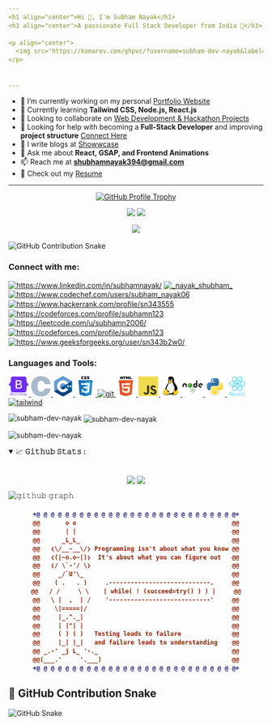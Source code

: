 ```yaml
---
<h1 align="center">Hi 👋, I'm Subham Nayak</h1>
<h3 align="center">A passionate Full Stack Developer from India 🚀</h3>

<p align="center">
  <img src="https://komarev.com/ghpvc/?username=subham-dev-nayak&label=Profile%20views&color=0e75b6&style=flat" alt="subham-dev-nayak" />
</p>


---
```


- 🔭 I’m currently working on my personal [Portfolio Website](https://subham-dev-nayak.github.io/Portfolio/)
- 🌱 Currently learning **Tailwind CSS, Node.js, React.js**
- 👯 Looking to collaborate on [Web Development & Hackathon Projects](https://www.linkedin.com/in/subham-nayak-859315287/)
- 🤝 Looking for help with becoming a **Full-Stack Developer** and improving **project structure** [Connect Here](https://www.linkedin.com/in/subham-nayak-859315287/)
- 📝 I write blogs at [Showwcase](https://www.showwcase.com/subham-cyber-prog)
- 💬 Ask me about **React, GSAP, and Frontend Animations**
- 📫 Reach me at **shubhamnayak394@gmail.com**
- 📄 Check out my [Resume](https://drive.google.com/file/d/18LQPmXDf634owLnqbpXtWU4CICSZixSO/view?pli=1)

---
<p align="center">
  <a href="https://github.com/ryo-ma/github-profile-trophy">
    <img src="https://github-profile-trophy.vercel.app/?username=subham-dev-nayak&theme=algolia&no-frame=true&margin-w=15&margin-h=15" alt="GitHub Profile Trophy" />
  </a>
</p>


<p align="center">
  <img src="https://github-readme-stats.vercel.app/api?username=subham-dev-nayak&show_icons=true&theme=tokyonight&hide_border=true" />
  <img src="https://github-readme-stats.vercel.app/api/top-langs/?username=subham-dev-nayak&layout=compact&theme=tokyonight&hide_border=true" />
</p>

<p align="center">
  <img src="https://github-readme-streak-stats.herokuapp.com/?user=subham-dev-nayak&theme=tokyonight&hide_border=true" />
</p>

![GitHub Contribution Snake](https://github.com/subham-dev-nayak/subham-dev-nayak/blob/output/github-contribution-grid-snake.svg)


<h3 align="left">Connect with me:</h3>
<p align="left">
<a href="https://linkedin.com/in/https://www.linkedin.com/in/subhamnayak/" target="blank"><img align="center" src="https://raw.githubusercontent.com/rahuldkjain/github-profile-readme-generator/master/src/images/icons/Social/linked-in-alt.svg" alt="https://www.linkedin.com/in/subhamnayak/" height="30" width="40" /></a>
<a href="https://instagram.com/_nayak_shubham_" target="blank"><img align="center" src="https://raw.githubusercontent.com/rahuldkjain/github-profile-readme-generator/master/src/images/icons/Social/instagram.svg" alt="_nayak_shubham_" height="30" width="40" /></a>
<a href="https://www.codechef.com/users/https://www.codechef.com/users/subham_nayak06" target="blank"><img align="center" src="https://cdn.jsdelivr.net/npm/simple-icons@3.1.0/icons/codechef.svg" alt="https://www.codechef.com/users/subham_nayak06" height="30" width="40" /></a>
<a href="https://www.hackerrank.com/https://www.hackerrank.com/profile/sn343555" target="blank"><img align="center" src="https://raw.githubusercontent.com/rahuldkjain/github-profile-readme-generator/master/src/images/icons/Social/hackerrank.svg" alt="https://www.hackerrank.com/profile/sn343555" height="30" width="40" /></a>
<a href="https://codeforces.com/profile/https://codeforces.com/profile/subhamn123" target="blank"><img align="center" src="https://raw.githubusercontent.com/rahuldkjain/github-profile-readme-generator/master/src/images/icons/Social/codeforces.svg" alt="https://codeforces.com/profile/subhamn123" height="30" width="40" /></a>
<a href="https://www.leetcode.com/https://leetcode.com/u/subhamn2006/" target="blank"><img align="center" src="https://raw.githubusercontent.com/rahuldkjain/github-profile-readme-generator/master/src/images/icons/Social/leet-code.svg" alt="https://leetcode.com/u/subhamn2006/" height="30" width="40" /></a>
<a href="https://www.hackerearth.com/https://codeforces.com/profile/subhamn123" target="blank"><img align="center" src="https://raw.githubusercontent.com/rahuldkjain/github-profile-readme-generator/master/src/images/icons/Social/hackerearth.svg" alt="https://codeforces.com/profile/subhamn123" height="30" width="40" /></a>
<a href="https://auth.geeksforgeeks.org/user/https://www.geeksforgeeks.org/user/sn343b2w0/" target="blank"><img align="center" src="https://raw.githubusercontent.com/rahuldkjain/github-profile-readme-generator/master/src/images/icons/Social/geeks-for-geeks.svg" alt="https://www.geeksforgeeks.org/user/sn343b2w0/" height="30" width="40" /></a>
</p>

<h3 align="left">Languages and Tools:</h3>
<p align="left"> <a href="https://getbootstrap.com" target="_blank" rel="noreferrer"> <img src="https://raw.githubusercontent.com/devicons/devicon/master/icons/bootstrap/bootstrap-plain-wordmark.svg" alt="bootstrap" width="40" height="40"/> </a> <a href="https://www.cprogramming.com/" target="_blank" rel="noreferrer"> <img src="https://raw.githubusercontent.com/devicons/devicon/master/icons/c/c-original.svg" alt="c" width="40" height="40"/> </a> <a href="https://www.w3schools.com/cpp/" target="_blank" rel="noreferrer"> <img src="https://raw.githubusercontent.com/devicons/devicon/master/icons/cplusplus/cplusplus-original.svg" alt="cplusplus" width="40" height="40"/> </a> <a href="https://www.w3schools.com/css/" target="_blank" rel="noreferrer"> <img src="https://raw.githubusercontent.com/devicons/devicon/master/icons/css3/css3-original-wordmark.svg" alt="css3" width="40" height="40"/> </a> <a href="https://git-scm.com/" target="_blank" rel="noreferrer"> <img src="https://www.vectorlogo.zone/logos/git-scm/git-scm-icon.svg" alt="git" width="40" height="40"/> </a> <a href="https://www.w3.org/html/" target="_blank" rel="noreferrer"> <img src="https://raw.githubusercontent.com/devicons/devicon/master/icons/html5/html5-original-wordmark.svg" alt="html5" width="40" height="40"/> </a> <a href="https://developer.mozilla.org/en-US/docs/Web/JavaScript" target="_blank" rel="noreferrer"> <img src="https://raw.githubusercontent.com/devicons/devicon/master/icons/javascript/javascript-original.svg" alt="javascript" width="40" height="40"/> </a> <a href="https://www.linux.org/" target="_blank" rel="noreferrer"> <img src="https://raw.githubusercontent.com/devicons/devicon/master/icons/linux/linux-original.svg" alt="linux" width="40" height="40"/> </a> <a href="https://nodejs.org" target="_blank" rel="noreferrer"> <img src="https://raw.githubusercontent.com/devicons/devicon/master/icons/nodejs/nodejs-original-wordmark.svg" alt="nodejs" width="40" height="40"/> </a> <a href="https://www.python.org" target="_blank" rel="noreferrer"> <img src="https://raw.githubusercontent.com/devicons/devicon/master/icons/python/python-original.svg" alt="python" width="40" height="40"/> </a> <a href="https://reactjs.org/" target="_blank" rel="noreferrer"> <img src="https://raw.githubusercontent.com/devicons/devicon/master/icons/react/react-original-wordmark.svg" alt="react" width="40" height="40"/> </a> <a href="https://tailwindcss.com/" target="_blank" rel="noreferrer"> <img src="https://www.vectorlogo.zone/logos/tailwindcss/tailwindcss-icon.svg" alt="tailwind" width="40" height="40"/> </a> </p>

<p><img align="left" src="https://github-readme-stats.vercel.app/api/top-langs?username=subham-dev-nayak&show_icons=true&locale=en&layout=compact" alt="subham-dev-nayak" /></p>

<p>&nbsp;<img align="center" src="https://github-readme-stats.vercel.app/api?username=subham-dev-nayak&show_icons=true&locale=en" alt="subham-dev-nayak" /></p>

<p><img align="center" src="https://github-readme-streak-stats.herokuapp.com/?user=subham-dev-nayak&" alt="subham-dev-nayak" /></p>



<details open="">
<summary>
  <g-emoji class="g-emoji" alias="chart_with_upwards_trend" fallback-src="https://github.githubassets.com/images/icons/emoji/unicode/1f4c8.png">📈</g-emoji>
  <strong>𝙶𝚒𝚝𝚑𝚞𝚋 𝚂𝚝𝚊𝚝𝚜 : </strong>
</summary>
<br/>

<p align="center">
    <img align="center" src="https://github-readme-stats.vercel.app/api?username=subham-dev-nayak&show_icons=true&hide_border=true&title_color=94b4a4&icon_color=FFFFFF&text_color=FFFFFF&bg_color=000000&count_private=true&include_all_commits=true"/>
    <img align="center" height="195px" src="https://github-readme-stats.vercel.app/api/top-langs/?username=subham-dev-nayak&text_color=FFFFFF&bg_color=000000&title_color=94b4a4&langs_count=15&layout=compact&hide_border=true" />
</p>
</details>


![𝚐𝚒𝚝𝚑𝚞𝚋 𝚐𝚛𝚊𝚙𝚑](https://github-readme-activity-graph.vercel.app/graph?username=subham-dev-nayak&theme=react-dark&hide_border=true&area=true)


<h4 align="center">
  
```diff
+@ @ @ @ @ @ @ @ @ @ @ @ @ @ @ @ @ @ @ @ @ @ @ @ @ @ @ @+
@@       o o                                           @@
@@       | |                                           @@
@@      _L_L_                                          @@
@@   ❮\/__-__\/❯ Programming isn't about what you know @@
@@   ❮(|~o.o~|)❯  It's about what you can figure out   @@
@@   ❮/ \`-'/ \❯                                       @@
@@     _/`U'\_                                         @@
@@    ( .   . )     .----------------------------.     @@
@@   / /     \ \    | while( ! (succeed=try() ) ) |     @@
@@   \ |  ,  | /    '----------------------------'     @@
@@    \|=====|/                                        @@
@@     |_.^._|                                         @@
@@     | |"| |                                         @@
@@     ( ) ( )   Testing leads to failure              @@
@@     |_| |_|   and failure leads to understanding    @@
@@ _.-' _j L_ '-._                                     @@
@@(___.'     '.___)                                    @@
+@ @ @ @ @ @ @ @ @ @ @ @ @ @ @ @ @ @ @ @ @ @ @ @ @ @ @ @+
```

</h4>  


## 🐍 GitHub Contribution Snake

![GitHub Snake](https://raw.githubusercontent.com/subham-dev-nayak/subham-dev-nayak/output/github-contribution-grid-snake.svg)

<br/>


